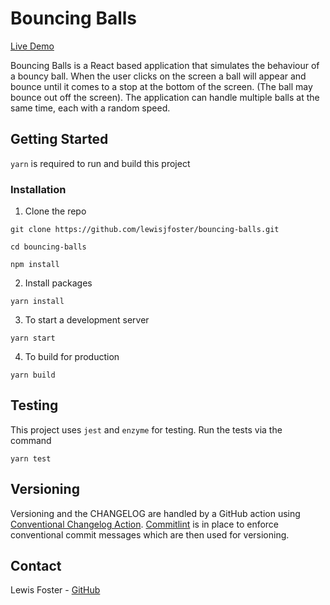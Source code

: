 # Bouncing Balls

[Live Demo](https://lewisjfoster.github.io/bouncing-balls/)

Bouncing Balls is a React based application that simulates the behaviour of a bouncy ball.
When the user clicks on the screen a ball will appear and bounce until it comes to a stop at the bottom of the screen. (The ball may bounce out off the screen). The application can handle multiple balls at the same time, each with a random speed.

## Getting Started

`yarn` is required to run and build this project

### Installation

1. Clone the repo

```
git clone https://github.com/lewisjfoster/bouncing-balls.git

cd bouncing-balls

npm install
```

2. Install packages

```
yarn install
```

3. To start a development server

```
yarn start
```

4. To build for production

```
yarn build
```

## Testing

This project uses `jest` and `enzyme` for testing. Run the tests via the command

```
yarn test
```

## Versioning

Versioning and the CHANGELOG are handled by a GitHub action using [Conventional Changelog Action](https://github.com/marketplace/actions/conventional-changelog-action). [Commitlint](https://commitlint.js.org/) is in place to enforce conventional commit messages which are then used for versioning.

## Contact

Lewis Foster - [GitHub](https://github.com/lewisjfoster)
